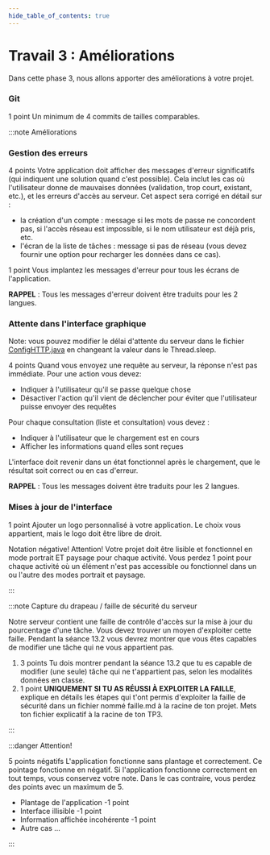 ```yaml
---
hide_table_of_contents: true
---
```


# Travail 3 : Améliorations

<Row>

<Column>

Dans cette phase 3, nous allons apporter des améliorations à votre projet.

</Column>

<Column>

### Git

&#8203;<Highlight color="tip">1 point</Highlight> Un minimum de 4 commits de tailles comparables.

</Column>

</Row>

:::note Améliorations

<Row>

<Column>

### Gestion des erreurs


&#8203;<Highlight color="tip">4 points</Highlight> 
Votre application doit afficher des messages d'erreur significatifs 
(qui indiquent une solution quand c'est possible). 
Cela inclut les cas où l'utilisateur donne de mauvaises données (validation, trop court, existant, etc.), 
et les erreurs d'accès au serveur. Cet aspect sera corrigé en détail sur :
- la création d'un compte : message si les mots de passe ne concordent pas, si l'accès réseau est impossible, si le nom utilisateur est déjà pris, etc.
- l'écran de la liste de tâches : message si pas de réseau (vous devez fournir une option pour recharger les données dans ce cas).


&#8203;<Highlight color="tip">1 point</Highlight> 
Vous implantez les messages d'erreur pour tous les écrans de l'application.

**RAPPEL** : Tous les messages d'erreur doivent être traduits pour les 2 langues.

</Column>

<Column>

### Attente dans l'interface graphique

Note: vous pouvez modifier le délai d'attente du serveur dans le fichier [ConfigHTTP.java](https://github.com/departement-info-cem/KickMyB-Server/blob/main/src/main/java/org/kickmyb/server/ConfigHTTP.java) en changeant la valeur dans le Thread.sleep.

&#8203;<Highlight color="tip">4 points</Highlight> Quand vous envoyez une requête au serveur, la réponse n'est pas immédiate. Pour une action vous devez:

- Indiquer à l'utilisateur qu'il se passe quelque chose
- Désactiver l'action qu'il vient de déclencher pour éviter que l'utilisateur puisse envoyer des requêtes

Pour chaque consultation (liste et consultation) vous devez :

- Indiquer à l'utilisateur que le chargement est en cours
- Afficher les informations quand elles sont reçues

L'interface doit revenir dans un état fonctionnel après le chargement, que le résultat soit correct ou en cas d'erreur.

**RAPPEL** : Tous les messages doivent être traduits pour les 2 langues.

</Column>

</Row>


<Row>

<Column>

### Mises à jour de l'interface

&#8203;<Highlight color="tip">1 point</Highlight> Ajouter un logo personnalisé à votre application. Le choix vous appartient, mais le logo doit être libre de droit.

&#8203;<Highlight color="danger">Notation négative! Attention!</Highlight> Votre projet doit être lisible et fonctionnel en mode portrait ET paysage pour chaque activité. Vous perdez 1 point pour chaque activité où un élément n'est pas accessible ou fonctionnel dans un ou l'autre des modes portrait et paysage.

</Column>

<Column/>

</Row>

:::

:::note Capture du drapeau / faille de sécurité du serveur

Notre serveur contient une faille de contrôle d'accès sur la mise à jour du pourcentage d'une tâche. Vous devez trouver un moyen d'exploiter cette faille. Pendant la séance 13.2 vous devrez montrer que vous êtes capables de modifier une tâche qui ne vous appartient pas.

1. &#8203;<Highlight color="tip">3 points</Highlight> Tu dois montrer pendant la séance 13.2 que tu es capable de modifier (une seule) tâche qui ne t'appartient pas, selon les modalités données en classe.
2. &#8203;<Highlight color="tip">1 point</Highlight> **UNIQUEMENT SI TU AS RÉUSSI À EXPLOITER LA FAILLE**, explique en détails les étapes qui t'ont permis d'exploiter la faille de sécurité dans un fichier nommé faille.md à la racine de ton projet. Mets ton fichier explicatif à la racine de ton TP3.

:::

:::danger Attention!

&#8203;<Highlight color="danger">5 points négatifs</Highlight> L'application fonctionne sans plantage et correctement. Ce pointage fonctionne en négatif. Si l'application fonctionne correctement en tout temps, vous conservez votre note. Dans le cas contraire, vous perdez des points avec un maximum de 5.

- Plantage de l'application <Highlight color="danger">-1 point</Highlight>
- Interface illisible <Highlight color="danger">-1 point</Highlight>
- Information affichée incohérente <Highlight color="danger">-1 point</Highlight>
- Autre cas ...

:::
